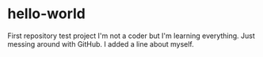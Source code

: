 # hello-world
First repository test project
I'm not a coder but I'm learning everything. Just messing around with GitHub.
I added a line about myself.
